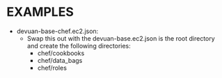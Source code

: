 # EXAMPLES

* devuan-base-chef.ec2.json:
  - Swap this out with the devuan-base.ec2.json is the root directory and create the following directories:
     -  chef/cookbooks
     -  chef/data_bags
     -  chef/roles
